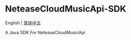 # NeteaseCloudMusicApi-SDK

English | [简体中文](https://github.com/JackuXL/NeteaseCloudMusicApi-SDK/blob/master/README_zh_cn.md)

A Java SDK For NeteaseCloudMusicApi
